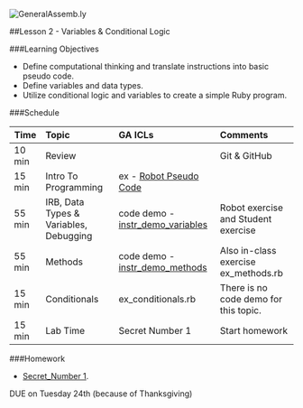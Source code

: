 
![GeneralAssemb.ly](../assets/ICL_icons/instr_agenda.png)


##Lesson 2 - Variables & Conditional Logic

###Learning Objectives


*	Define computational thinking and translate instructions into basic pseudo code.
*	Define variables and data types.
*	Utilize conditional logic and variables to create a simple Ruby program.


###Schedule


| Time        | Topic| GA ICLs| Comments |
| ------------- |:-------------|:-------------------|:-------------------|
| 10 min | Review | | Git & GitHub |
| 15 min | Intro To Programming | ex - [Robot Pseudo Code](instr_exercise_notes.md) | |
| 55 min | IRB, Data Types & Variables, Debugging | code demo - [instr_demo_variables](instr_code_demos/instr_demo_variables.rb)<br/> | Robot exercise and Student exercise|
| 55 min | Methods | code demo -[instr_demo_methods](instr_code_demos/instr_demo_methods.rb)| Also in-class exercise ex_methods.rb |
| 15 min | Conditionals | ex_conditionals.rb | There is no code demo for this topic.  |
| 15 min | Lab Time | Secret Number 1 | Start homework |

###Homework

-	[Secret_Number 1](https://github.com/generalassembly-studio/BEWD_Curriculum/blob/master/Homework/Ruby/Secret_Number/secret_number.rb).

DUE on Tuesday 24th (because of Thanksgiving)

